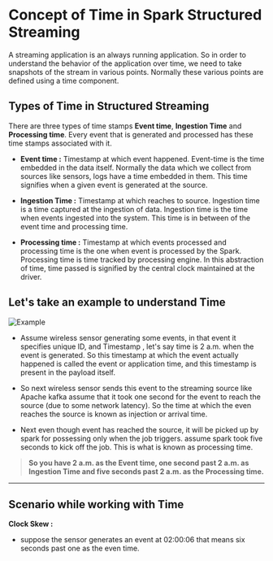 
# Concept of Time in Spark Structured Streaming

A streaming application is an always running application. So in order to understand the behavior of the application over time, we need to take snapshots of the stream in various points. Normally these various points are defined using a time component.

## Types of Time in Structured Streaming
There are three types of time stamps **Event time**, **Ingestion Time** and **Processing time**. Every event that is generated and processed has these time stamps associated with it.

 - **Event time :**  Timestamp at which event happened. Event-time is the time embedded in the data itself. Normally the data which we collect from sources like sensors, logs have a time embedded in them. This time signifies when a given event is generated at the source.
   
 - **Ingestion Time :** Timestamp at which reaches to source. Ingestion time is a time captured at the ingestion of data. Ingestion time is the time when events ingested into the system. This time is in between of the event time and processing time.
 - **Processing time :** Timestamp at which events processed and processing time is the one when event is processed by the Spark. Processing time is time tracked by processing engine. In this abstraction of time, time passed is signified by the central clock maintained at the driver.

## Let's take an example to understand Time
![Example](https://github.com/gurditsingh/blog/blob/gh-pages/_screenshots/Streaming.jpg?raw=true)

 - Assume wireless sensor generating some events, in that event it specifies unique ID, and Timestamp , let's say time is 2 a.m. when the event is generated. So this timestamp at which the event actually happened is called the event or application time, and this timestamp is present in the payload itself.
 
 - So next wireless sensor sends this event to the streaming source like Apache kafka assume that it took one second for the event to reach the source (due to some network latency). So the time at which the even reaches the source is known as injection or arrival time.
 
 - Next even though event has reached the source, it will be picked up by spark for possessing only when the job triggers. assume spark took five seconds to kick off the job. This is what is known as processing time.
 

> **So you have 2 a.m. as the Event time, one second past 2 a.m. as Ingestion Time and five seconds past 2 a.m. as the Processing time.**


------------

## Scenario while working with Time

**Clock Skew :**

 - suppose the sensor generates an event at 02:00:06 that means six seconds past one as the even time.

<!--stackedit_data:
eyJoaXN0b3J5IjpbLTE3MjI4NzEyNDQsLTIzNDM4OTQwLC0yMD
gyOTUzMjQwLDg5MzE5MDgyOSwtMTk2NDI1NzUxOSwtMTcyMDMz
NDk1OSwtMTA1NjY3MjE5MiwxNDIwNzk4NTYxLDg1NzM0NTM0Mi
wzOTkzODQzNiwxOTY2NDAyNzc2LDE4NjM4ODg5OTcsNzUyMjEw
Mzc1LC0yOTk2NjEyNjksLTE1MjIzNDEyODcsLTQ3NDQ2NzEyMS
w4NTg2MjA0NjQsNzg3MTI3MjUxLC0xODQ3Njk2Mzc3LC0xNjkz
MTM4MzUxXX0=
-->
